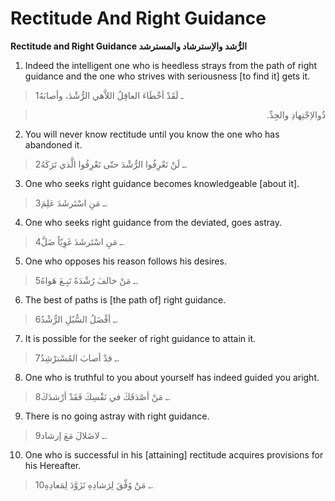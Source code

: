 Rectitude And Right Guidance
============================

**Rectitude and Right Guidance الرُّشد والاِسترشاد والمسترشد**

1. Indeed the intelligent one who is heedless strays from the path of
right guidance and the one who strives with seriousness [to find it]
gets it.

> 1ـ لَقَدْ أخْطَاءَ العاقِلُ اللاَّهي الرُّشْدَ، وأصابَهُ
<blockquote dir="rtl">
  <p>
ذُوالاِجْتِهادِ والجِدِّ.
  </p>
</blockquote>

2. You will never know rectitude until you know the one who has
abandoned it.

> 2ـ لَنْ تَعْرِفُوا الرُّشْدَ حتّى تَعْرِفُوا الَّذي تَرَكَهُ.

3. One who seeks right guidance becomes knowledgeable [about it].

> 3ـ مَنِ اسْتَرشَدَ عَلِمَ.

4. One who seeks right guidance from the deviated, goes astray.

> 4ـ مَنِ اسْتَرشَدَ غَوِيّاً ضَلَّ.

5. One who opposes his reason follows his desires.

> 5ـ مَنْ خالفَ رُشْدَهُ تَبِـعَ هَواهُ.

6. The best of paths is [the path of] right guidance.

> 6ـ أفْضَلُ السُّبُلِ الرُّشْدُ.

7. It is possible for the seeker of right guidance to attain it.

> 7ـ قدْ أصابَ المُسْترْشِدُ.

8. One who is truthful to you about yourself has indeed guided you
aright.

> 8ـ مَنْ أصْدَقَكَ في نَفْسِكَ فَقَدْ أرْشدَكَ.

9. There is no going astray with right guidance.

> 9ـ لاضَلالَ مَعَ إرشاد.

10. One who is successful in his [attaining] rectitude acquires
provisions for his Hereafter.

> 10ـ مَنْ وُفِّقَ لِرَشادِهِ تَزَوَّدَ لِمَعادِهِ.


